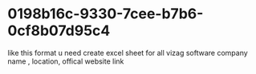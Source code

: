 # 0198b16c-9330-7cee-b7b6-0cf8b07d95c4
like this format u need create  excel sheet for all vizag software company name , location, offical website link
